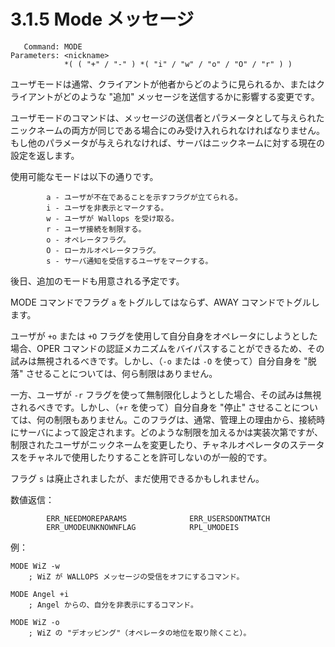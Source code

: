 # 3.1.5 Mode メッセージ

```
   Command: MODE
Parameters: <nickname>
            *( ( "+" / "-" ) *( "i" / "w" / "o" / "O" / "r" ) )
```

ユーザモードは通常、クライアントが他者からどのように見られるか、またはクライアントがどのような "追加" メッセージを送信するかに影響する変更です。

ユーザモードのコマンドは、メッセージの送信者とパラメータとして与えられたニックネームの両方が同じである場合にのみ受け入れられなければなりません。もし他のパラメータが与えられなければ、サーバはニックネームに対する現在の設定を返します。

使用可能なモードは以下の通りです。

```
        a - ユーザが不在であることを示すフラグが立てられる。
        i - ユーザを非表示とマークする。
        w - ユーザが Wallops を受け取る。
        r - ユーザ接続を制限する。
        o - オペレータフラグ。
        O - ローカルオペレータフラグ。
        s - サーバ通知を受信するユーザをマークする。
```

後日、追加のモードも用意される予定です。

MODE コマンドでフラグ `a` をトグルしてはならず、AWAY コマンドでトグルします。

ユーザが `+o` または `+O` フラグを使用して自分自身をオペレータにしようとした場合、OPER コマンドの認証メカニズムをバイパスすることができるため、その試みは無視されるべきです。しかし、（`-o` または `-O` を使って）自分自身を "脱落" させることについては、何ら制限はありません。

一方、ユーザが `-r` フラグを使って無制限化しようとした場合、その試みは無視されるべきです。しかし、（`+r` を使って）自分自身を "停止" させることについては、何の制限もありません。このフラグは、通常、管理上の理由から、接続時にサーバによって設定されます。どのような制限を加えるかは実装次第ですが、制限されたユーザがニックネームを変更したり、チャネルオペレータのステータスをチャネルで使用したりすることを許可しないのが一般的です。

フラグ `s` は廃止されましたが、まだ使用できるかもしれません。

数値返信：

```
        ERR_NEEDMOREPARAMS              ERR_USERSDONTMATCH
        ERR_UMODEUNKNOWNFLAG            RPL_UMODEIS
```

例：

```
MODE WiZ -w
    ; WiZ が WALLOPS メッセージの受信をオフにするコマンド。

MODE Angel +i
    ; Angel からの、自分を非表示にするコマンド。

MODE WiZ -o
    ; WiZ の "デオッピング"（オペレータの地位を取り除くこと）。
```
